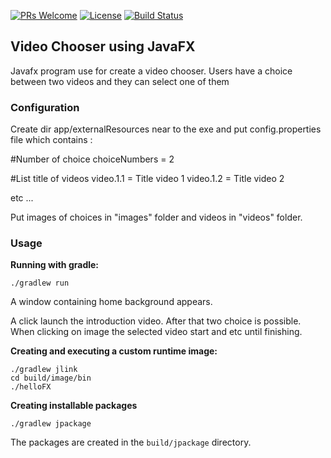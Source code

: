 [![PRs Welcome](https://img.shields.io/badge/PRs-welcome-brightgreen.svg?style=flat-square)](http://makeapullrequest.com)
[![License](https://img.shields.io/badge/License-Apache%202.0-blue.svg)](https://github.com/beryx-gist/badass-jlink-example-log4j2-javafx/blob/master/LICENSE)
[![Build Status](https://img.shields.io/travis/beryx-gist/badass-jlink-example-log4j2-javafx/master.svg?label=Build)](https://travis-ci.org/beryx-gist/badass-jlink-example-log4j2-javafx)

## Video Chooser using JavaFX ##

Javafx program use for create a video chooser. Users have a choice between two videos and they can select one of them

### Configuration

Create dir app/externalResources near to the exe and put config.properties file which contains :

#Number of choice
choiceNumbers = 2

#List title of videos
video.1.1 = Title video 1
video.1.2 = Title video 2

etc ...

Put images of choices in "images" folder and videos in "videos" folder.

### Usage
**Running with gradle:**
```
./gradlew run
```

A window containing home background appears.

A click launch the introduction video.
After that two choice is possible. When clicking on image the selected video start and etc until finishing.


**Creating and executing a custom runtime image:**
```
./gradlew jlink
cd build/image/bin
./helloFX
```


**Creating installable packages**
```
./gradlew jpackage
```

The packages are created in the `build/jpackage` directory.
